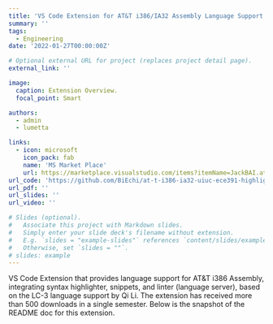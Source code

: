 ```yaml
---
title: 'VS Code Extension for AT&T i386/IA32 Assembly Language Support'
summary: ''
tags:
  - Engineering
date: '2022-01-27T00:00:00Z'

# Optional external URL for project (replaces project detail page).
external_link: ''

image:
  caption: Extension Overview.
  focal_point: Smart

authors:
  - admin
  - lumetta

links:
  - icon: microsoft
    icon_pack: fab
    name: 'MS Market Place'
    url: https://marketplace.visualstudio.com/items?itemName=JackBAI.at-t-i386-ia32-uiuc-ece391-highlighting
url_code: 'https://github.com/BiEchi/at-t-i386-ia32-uiuc-ece391-highlighting'
url_pdf: ''
url_slides: ''
url_video: ''

# Slides (optional).
#   Associate this project with Markdown slides.
#   Simply enter your slide deck's filename without extension.
#   E.g. `slides = "example-slides"` references `content/slides/example-slides.md`.
#   Otherwise, set `slides = ""`.
# slides: example
---
```


VS Code Extension that provides language support for AT&T i386 Assembly, integrating syntax highlighter, snippets, and linter (language server), based on the LC-3 language support by Qi Li. The extension has received more than 500 downloads in a single semester. Below is the snapshot of the README doc for this extension.
